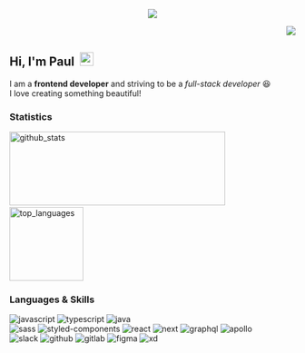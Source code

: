<p align="center">
    <img width="auto" src="https://user-images.githubusercontent.com/63832678/129473161-af5985bc-a59a-4c77-aafa-668851e5537c.png">
</p>



<div align="right">
<img src="https://komarev.com/ghpvc/?username=kbu715&&style=plastic&color=blueviolet" align="right" />
</div>  
  
<br/> 

## Hi, I'm Paul&nbsp;&nbsp;<img src="https://raw.githubusercontent.com/MartinHeinz/MartinHeinz/master/wave.gif" width="24">
I am a <strong>frontend developer</strong> and striving to be a <em>full-stack developer</em> 😆<br/>
I love creating something beautiful! <br/>


### Statistics

<p>
  <img alt="github_stats" src="https://github-readme-stats.vercel.app/api?username=kbu715&hide=stars&show_icons=true&theme=radical" width="380" height="130"/> &nbsp;
  <img alt="top_languages" src="https://github-readme-stats.vercel.app/api/top-langs/?username=kbu715&layout=compact&theme=radical" height="130">
</p>

### Languages & Skills

<p>
  <img alt="javascript" src="https://img.shields.io/badge/Javascript-F7DF1E?style=flat-square&logo=JavaScript&logoColor=black"/>
  <img alt="typescript" src="https://img.shields.io/badge/Typescript-3178C6?style=flat-square&logo=TypeScript&logoColor=white" />
  <img alt="java" src="https://img.shields.io/badge/-Java-FF7A59?style=flat-square&logo=java&logoColor=white" />
  <br>
  <img alt="sass" src="https://img.shields.io/badge/-Sass-CC6699?style=flat-square&logo=Sass&logoColor=white" />
  <img alt="styled-components" src="https://img.shields.io/badge/-styled components-DB7093?style=flat-square&logo=styled-components&logoColor=black" />
  <img alt="react" src="https://img.shields.io/badge/-React-61DAFB?style=flat-square&logo=React&logoColor=black" />
  <img alt="next" src="https://img.shields.io/badge/-Next.js-000000?style=flat-square&logo=Next.js&logoColor=white" />
  <img alt="graphql" src="https://img.shields.io/badge/-GraphQL-E434AA?style=flat-square&logo=GraphQL&logoColor=white" />
  <img alt="apollo" src="https://img.shields.io/badge/-Apollo-311C87?style=flat-square&logo=Apollo GraphQL&logoColor=white" />
  <br>
  <img alt="slack" src="https://img.shields.io/badge/-Slack-FF4785?style=flat-square&logo=Slack&logoColor=white" />
  <img alt="github" src="https://img.shields.io/badge/-Github-313131?style=flat-square&logo=GitHub&logoColor=white" />
  <img alt="gitlab" src="https://img.shields.io/badge/-GitLab-FCA121?style=flat-square&logo=GitLab&logoColor=white" />
  <img alt="figma" src="https://img.shields.io/badge/-Figma-F24E1E?style=flat-square&logo=Figma&logoColor=white" />
  <img alt="xd" src="https://img.shields.io/badge/-Adobe XD-FF61F6?style=flat-square&logo=Adobe XD&logoColor=white" />
</p>



<!--
**kbu715/kbu715** is a ✨ _special_ ✨ repository because its `README.md` (this file) appears on your GitHub profile.

Here are some ideas to get you started:

- 🔭 I’m currently working on ...
- 🌱 I’m currently learning ...
- 👯 I’m looking to collaborate on ...
- 🤔 I’m looking for help with ...
- 💬 Ask me about ...
- 📫 How to reach me: ...
- 😄 Pronouns: ...
- ⚡ Fun fact: ...
-->

